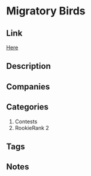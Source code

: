 # Migratory Birds

## Link

[Here](https://www.hackerrank.com/contests/rookierank-2/challenges/migratory-birds)

## Description

## Companies

## Categories

1. Contests
1. RookieRank 2

## Tags

## Notes